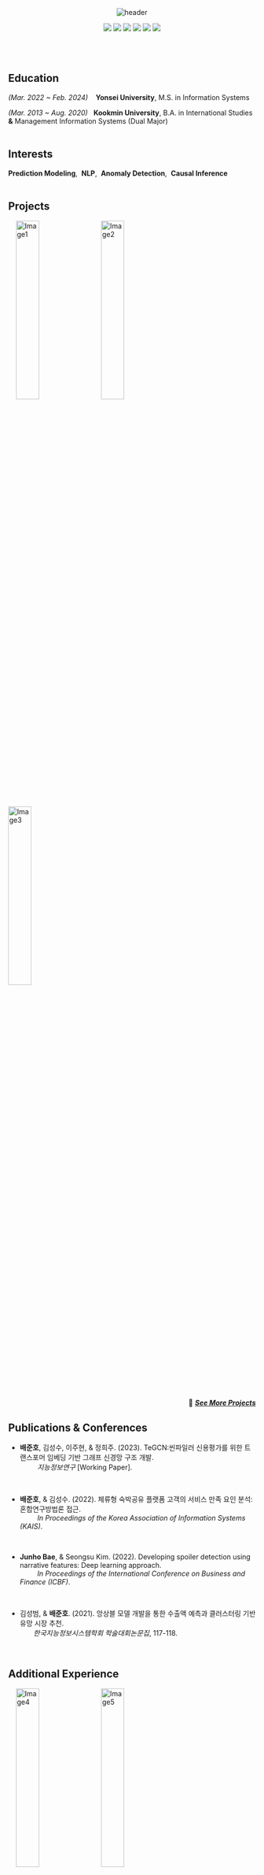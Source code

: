 </br>
</br>

<div align="center">
  
![header](https://capsule-render.vercel.app/api?type=transparent&height=130&section=header&text=Junho%20Bae&fontSize=88&fontAlignY=38&desc=Data%20Scientist%20|%20AI%20Researcher%20&descAlignY=75&descAlign=60)

<img src="https://img.shields.io/badge/Python-3776AB?style=flat&logo=python&logoColor=white">
<img src="https://img.shields.io/badge/R-276DC3?style=flat&logo=r&logoColor=white">
<img src="https://img.shields.io/badge/SQL-4479A1?style=flat&logo=postgresql&logoColor=white">
<img src="https://img.shields.io/badge/PyTorch-EE4C2C?style=flat&logo=pytorch&logoColor=white">
<img src="https://img.shields.io/badge/BentoML-FF6F61?style=flat&logo=bentoml&logoColor=white">
<img src="https://img.shields.io/badge/Tableau-4CAF50?style=flat&logo=tableau&logoColor=white">
</div>

</br>
</br>
</br>

## Education
*(Mar. 2022 ~ Feb. 2024)*&nbsp;&nbsp;&nbsp;&nbsp;**Yonsei University**, M.S. in Information Systems <br>

*(Mar. 2013 ~ Aug. 2020)*&nbsp;&nbsp;&nbsp;**Kookmin University**, B.A. in International Studies **&** Management Information Systems (Dual Major)
</br>
</br>

## Interests

**Prediction Modeling**,&nbsp;  **NLP**,&nbsp; **Anomaly Detection**,&nbsp; **Causal Inference**
</br>
</br>

## Projects

<p align="center">

&nbsp;&nbsp;&nbsp;
[<img alt="Image1" width="30.5%" src="https://github-production-user-asset-6210df.s3.amazonaws.com/81394769/266812702-097467fd-7fcc-4729-9464-f22d199632aa.png" />](https://github.com/juunho/Completed_Projects/tree/main/AI%20%EC%8B%A0%EC%9A%A9%ED%8F%89%EA%B0%80%EB%AA%A8%ED%98%95%20%EA%B8%B0%EB%B0%98%20%EC%B1%97%EB%B4%87%20%EC%84%9C%EB%B9%84%EC%8A%A4%20%EA%B5%AC%ED%98%84)
&nbsp;&nbsp;&nbsp;
[<img alt="Image2" width="30.5%" src="https://github-production-user-asset-6210df.s3.amazonaws.com/81394769/266812746-eb4cb00f-d5d5-4dac-afaa-c609c414f398.png" />](https://github.com/juunho/Completed_Projects/tree/main/MLOps%20%EA%B8%B0%EB%B0%98%20%EC%A0%9C%EC%A1%B0%EC%84%A4%EB%B9%84%20%EC%9D%B4%EC%83%81%ED%83%90%EC%A7%80%20%EB%AA%A8%EB%8D%B8%20%EA%B5%AC%EC%B6%95)
&nbsp;&nbsp;&nbsp;
[<img alt="Image3" width="30.5%" src="https://github-production-user-asset-6210df.s3.amazonaws.com/81394769/266812765-72d63b32-38ff-49c3-ba5c-4c58c680e320.png" />](https://github.com/juunho/Completed_Projects/tree/5a4da15923834c97c659a3add99908728d6e9f14/MLOps%20%EA%B8%B0%EB%B0%98%20%EC%A0%9C%EC%A1%B0%EC%84%A4%EB%B9%84%20%EC%9D%B4%EC%83%81%ED%83%90%EC%A7%80%20%EB%AA%A8%EB%8D%B8%20%EA%B5%AC%EC%B6%95)

</p>

<div align="right">

:rocket: [***See More Projects***](https://github.com/juunho/Completed_Projects)

</div
</br>

## Publications & Conferences

- **배준호**, 김성수, 이주현, & 정희주. (2023). TeGCN:씬파일러 신용평가를 위한 트랜스포머 임베딩 기반 그래프 신경망 구조 개발. </br>
&nbsp;&nbsp;&nbsp;&nbsp;&nbsp;&nbsp;&nbsp;&nbsp;&nbsp;*지능정보연구* [Working Paper].

      
</br>
      
- **배준호**, & 김성수. (2022). 체류형 숙박공유 플랫폼 고객의 서비스 만족 요인 분석: 혼합연구방법론 접근. </br>
&nbsp;&nbsp;&nbsp;&nbsp;&nbsp;&nbsp;&nbsp;&nbsp;&nbsp;*In Proceedings of the Korea Association of Information Systems (KAIS)*.

</br>

- **Junho Bae**, & Seongsu Kim. (2022). Developing spoiler detection using narrative features: Deep learning approach.  </br>
&nbsp;&nbsp;&nbsp;&nbsp;&nbsp;&nbsp;&nbsp;&nbsp;&nbsp;*In Proceedings of the International Conference on Business and Finance (ICBF)*.

</br>

- 김성범, & **배준호**. (2021). 앙상블 모델 개발을 통한 수출액 예측과 클러스터링 기반 유망 시장 추천. </br>
&nbsp;&nbsp;&nbsp;&nbsp;&nbsp;&nbsp; *한국지능정보시스템학회 학술대회논문집*, 117-118.
</br>


## Additional Experience
<p align="center">

&nbsp;&nbsp;&nbsp;
[<img alt="Image4" width="30.5%" src="https://user-images.githubusercontent.com/81394769/266812806-39ce8475-eb37-4f1f-825f-05371c7cdfce.png" />](https://github.com/juunho/Completed_Projects/tree/5a4da15923834c97c659a3add99908728d6e9f14/AI%20%EC%8B%A0%EC%9A%A9%ED%8F%89%EA%B0%80%EB%AA%A8%ED%98%95%20%EA%B8%B0%EB%B0%98%20%EC%B1%97%EB%B4%87%20%EC%84%9C%EB%B9%84%EC%8A%A4%20%EA%B5%AC%ED%98%84)
&nbsp;&nbsp;&nbsp;
[<img alt="Image5" width="30.5%" src="https://user-images.githubusercontent.com/81394769/266812827-86bb193d-442c-4120-958d-78b335c65105.png" />](https://github.com/juunho/Completed_Projects/tree/5a4da15923834c97c659a3add99908728d6e9f14/AI%20%EC%8B%A0%EC%9A%A9%ED%8F%89%EA%B0%80%EB%AA%A8%ED%98%95%20%EA%B8%B0%EB%B0%98%20%EC%B1%97%EB%B4%87%20%EC%84%9C%EB%B9%84%EC%8A%A4%20%EA%B5%AC%ED%98%84)
&nbsp;&nbsp;&nbsp;
[<img alt="Image6" width="30.5%" src="https://user-images.githubusercontent.com/81394769/266812839-c705c7e8-f8b1-4ef1-9ad9-82c3ebbbad04.png" />](https://github.com/juunho/Completed_Projects/tree/5a4da15923834c97c659a3add99908728d6e9f14/AI%20%EC%8B%A0%EC%9A%A9%ED%8F%89%EA%B0%80%EB%AA%A8%ED%98%95%20%EA%B8%B0%EB%B0%98%20%EC%B1%97%EB%B4%87%20%EC%84%9C%EB%B9%84%EC%8A%A4%20%EA%B5%AC%ED%98%84)
&nbsp;&nbsp;&nbsp;

</p>

</br>

## Miscellaneous Works

<details>
<summary><b>Code Documentation</b></summary>

  - Econometric Models
  
  - Dive into Deep Learning: Recommender Systems
    
</details>


<details>
<summary><b>Prosocial Project</b></summary>

  - [ESG Rating](https://github.com/juunho/Side_Projects-Prosocial_Project#esg-rating)

  - 
    
</details>
